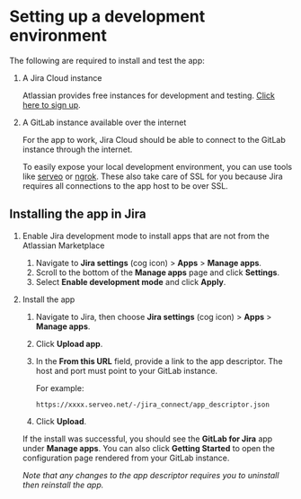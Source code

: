 # Setting up a development environment

The following are required to install and test the app:

1. A Jira Cloud instance

   Atlassian provides free instances for development and testing. [Click here to sign up](https://developer.atlassian.com/platform/marketplace/getting-started/#free-developer-instances-to-build-and-test-your-app).

1. A GitLab instance available over the internet

   For the app to work, Jira Cloud should be able to connect to the GitLab instance through the internet.

   To easily expose your local development environment, you can use tools like
   [serveo](https://medium.com/automationmaster/how-to-forward-my-local-port-to-public-using-serveo-4979f352a3bf)
   or [ngrok](https://ngrok.com). These also take care of SSL for you because Jira
   requires all connections to the app host to be over SSL.

## Installing the app in Jira

1. Enable Jira development mode to install apps that are not from the Atlassian Marketplace

   1. Navigate to **Jira settings** (cog icon) > **Apps** > **Manage apps**.
   1. Scroll to the bottom of the **Manage apps** page and click **Settings**.
   1. Select **Enable development mode** and click **Apply**.

1. Install the app

   1. Navigate to Jira, then choose **Jira settings** (cog icon) > **Apps** > **Manage apps**.
   1. Click **Upload app**.
   1. In the **From this URL** field, provide a link to the app descriptor. The host and port must point to your GitLab instance.

      For example:

      ```plaintext
      https://xxxx.serveo.net/-/jira_connect/app_descriptor.json
      ```

   1. Click **Upload**.

   If the install was successful, you should see the **GitLab for Jira** app under **Manage apps**.
   You can also click **Getting Started** to open the configuration page rendered from your GitLab instance.

   _Note that any changes to the app descriptor requires you to uninstall then reinstall the app._
